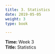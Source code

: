 ```yaml
---
title: 3. Statistics
date: 2019-05-05
weight: 3
type: book

---
```


<b> Time: </b> Week 3 <br>
<b> Title: </b> Statistics <br>

